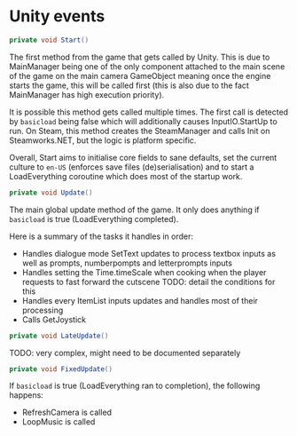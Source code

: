 # Unity events

```cs
private void Start()
```
The first method from the game that gets called by Unity. This is due to MainManager being one of the only component attached to the main scene of the game on the main camera GameObject meaning once the engine starts the game, this will be called first (this is also due to the fact MainManager has high execution priority).

It is possible this method gets called multiple times. The first call is detected by `basicload` being false which will additionally causes InputIO.StartUp to run. On Steam, this method creates the SteamManager and calls Init on Steamworks.NET, but the logic is platform specific.

Overall, Start aims to initialise core fields to sane defaults, set the current culture to `en-US` (enforces save files (de)serialisation) and to start a LoadEverything coroutine which does most of the startup work.

```cs
private void Update()
```
The main global update method of the game. It only does anything if `basicload` is true (LoadEverything completed).

Here is a summary of the tasks it handles in order:

- Handles dialogue mode SetText updates to process textbox inputs as well as prompts, numberpompts and letterprompts inputs
- Handles setting the Time.timeScale when cooking when the player requests to fast forward the cutscene TODO: detail the conditions for this
- Handles every ItemList inputs updates and handles most of their processing
- Calls GetJoystick

```cs
private void LateUpdate()
```
TODO: very complex, might need to be documented separately

```cs
private void FixedUpdate()
```
If `basicload` is true (LoadEverything ran to completion), the following happens:

- RefreshCamera is called
- LoopMusic is called
